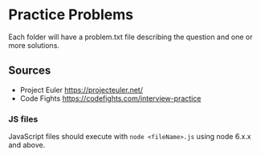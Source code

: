 # Practice Problems
Each folder will have a problem.txt file describing the question and one or more solutions. 

## Sources
- Project Euler https://projecteuler.net/
- Code Fights https://codefights.com/interview-practice

### JS files 
JavaScript files should execute with `node <fileName>.js` using node 6.x.x and above.

